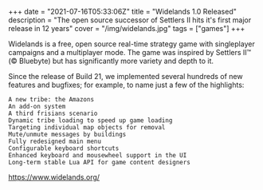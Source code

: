 +++
date = "2021-07-16T05:33:06Z"
title = "Widelands 1.0 Released"
description = "The open source successor of Settlers II hits it's first major release in 12 years"
cover = "/img/widelands.jpg"
tags = ["games"]
+++

Widelands is a free, open source real-time strategy game with singleplayer campaigns and a multiplayer mode. The game was inspired by Settlers II™ (© Bluebyte) but has significantly more variety and depth to it. 

Since the release of Build 21, we implemented several hundreds of new features and bugfixes; for example, to name just a few of the highlights:

    A new tribe: the Amazons
    An add-on system
    A third frisians scenario
    Dynamic tribe loading to speed up game loading
    Targeting individual map objects for removal
    Mute/unmute messages by buildings
    Fully redesigned main menu
    Configurable keyboard shortcuts
    Enhanced keyboard and mousewheel support in the UI
    Long-term stable Lua API for game content designers

https://www.widelands.org/